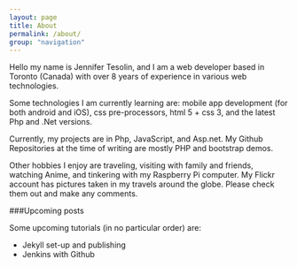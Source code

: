 ```yaml
---
layout: page
title: About
permalink: /about/
group: "navigation"
---
```


Hello my name is Jennifer Tesolin, and I am a web developer based in Toronto (Canada) with over 8 years of experience in various web technologies.

Some technologies I am currently learning are: mobile app development (for both android and iOS), css pre-processors, html 5 + css 3, and the latest Php and .Net versions.

Currently, my projects are in Php, JavaScript, and Asp.net. My Github Repositories at the time of writing are mostly PHP and bootstrap demos.

Other hobbies I enjoy are traveling, visiting with family and friends, watching Anime, and tinkering with my Raspberry Pi computer. My Flickr account has pictures taken in my travels around the globe. Please check them out and make any comments.

###Upcoming posts

Some upcoming tutorials (in no particular order) are:

* Jekyll set-up and publishing
* Jenkins with Github